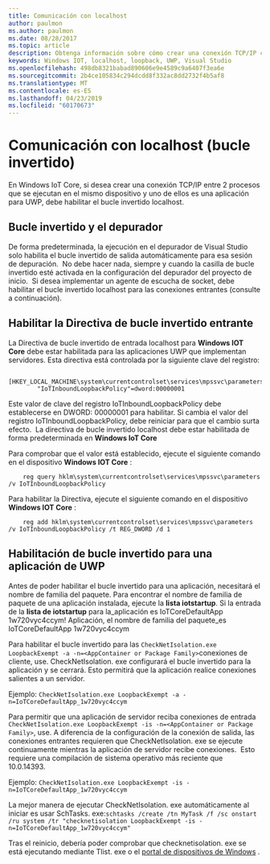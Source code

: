```yaml
---
title: Comunicación con localhost
author: paulmon
ms.author: paulmon
ms.date: 08/28/2017
ms.topic: article
description: Obtenga información sobre cómo crear una conexión TCP/IP con dos procesos habilitando el bucle invertido localhost.
keywords: Windows IOT, localhost, loopback, UWP, Visual Studio
ms.openlocfilehash: 498db8321babad890606e9e4589c9a6407f3ea6e
ms.sourcegitcommit: 2b4ce105834c294dcdd8f332ac8dd2732f4b5af8
ms.translationtype: MT
ms.contentlocale: es-ES
ms.lasthandoff: 04/23/2019
ms.locfileid: "60170673"
---
```

# <a name="communicating-with-localhost-loopback"></a>Comunicación con localhost (bucle invertido)

En Windows IoT Core, si desea crear una conexión TCP/IP entre 2 procesos que se ejecutan en el mismo dispositivo y uno de ellos es una aplicación para UWP, debe habilitar el bucle invertido localhost.

## <a name="loopback-and-the-debugger"></a>Bucle invertido y el depurador 
De forma predeterminada, la ejecución en el depurador de Visual Studio solo habilita el bucle invertido de salida automáticamente para esa sesión de depuración.  No debe hacer nada, siempre y cuando la casilla de bucle invertido esté activada en la configuración del depurador del proyecto de inicio.  Si desea implementar un agente de escucha de socket, debe habilitar el bucle invertido localhost para las conexiones entrantes (consulte a continuación).
 
## <a name="enabling-the-inbound-loopback-policy"></a>Habilitar la Directiva de bucle invertido entrante
La Directiva de bucle invertido de entrada localhost para **Windows IOT Core** debe estar habilitada para las aplicaciones UWP que implementan servidores.  Esta directiva está controlada por la siguiente clave del registro:

        [HKEY_LOCAL_MACHINE\system\currentcontrolset\services\mpssvc\parameters]
            "IoTInboundLoopbackPolicy"=dword:00000001

Este valor de clave del registro IoTInboundLoopbackPolicy debe establecerse en DWORD: 00000001 para habilitar. Si cambia el valor del registro IoTInboundLoopbackPolicy, debe reiniciar para que el cambio surta efecto.  La directiva de bucle invertido localhost debe estar habilitada de forma predeterminada en **Windows IoT Core**

Para comprobar que el valor está establecido, ejecute el siguiente comando en el dispositivo **Windows IOT Core** :

        reg query hklm\system\currentcontrolset\services\mpssvc\parameters /v IoTInboundLoopbackPolicy

Para habilitar la Directiva, ejecute el siguiente comando en el dispositivo **Windows IOT Core** :

        reg add hklm\system\currentcontrolset\services\mpssvc\parameters /v IoTInboundLoopbackPolicy /t REG_DWORD /d 1
 

## <a name="enabling-loopback-for-a-uwp-application"></a>Habilitación de bucle invertido para una aplicación de UWP
Antes de poder habilitar el bucle invertido para una aplicación, necesitará el nombre de familia del paquete.  Para encontrar el nombre de familia de paquete de una aplicación instalada, ejecute la **lista iotstartup**.  Si la entrada de la **lista de iotstartup** para la\_aplicación es IoTCoreDefaultApp 1w720vyc4ccym! Aplicación, el nombre de familia del paquete\_es IoTCoreDefaultApp 1w720vyc4ccym

Para habilitar el bucle invertido para las `CheckNetIsolation.exe LoopbackExempt -a -n=<AppContainer or Package Family>`conexiones de cliente, use.  CheckNetIsolation. exe configurará el bucle invertido para la aplicación y se cerrará. Esto permitirá que la aplicación realice conexiones salientes a un servidor.

Ejemplo: `CheckNetIsolation.exe LoopbackExempt -a -n=IoTCoreDefaultApp_1w720vyc4ccym`

Para permitir que una aplicación de servidor reciba conexiones de entrada `CheckNetIsolation.exe LoopbackExempt -is -n=<AppContainer or Package Family>`, use. A diferencia de la configuración de la conexión de salida, las conexiones entrantes requieren que CheckNetIsolation. exe se ejecute continuamente mientras la aplicación de servidor recibe conexiones.  Esto requiere una compilación de sistema operativo más reciente que 10.0.14393.

Ejemplo: `CheckNetIsolation.exe LoopbackExempt -is -n=IoTCoreDefaultApp_1w720vyc4ccym`

La mejor manera de ejecutar CheckNetIsolation. exe automáticamente al iniciar es usar SchTasks. exe:`schtasks /create /tn MyTask /f /sc onstart /ru system /tr "checknetisolation LoopbackExempt -is -n=IoTCoreDefaultApp_1w720vyc4ccym"`

Tras el reinicio, debería poder comprobar que checknetisolation. exe se está ejecutando mediante Tlist. exe o el [portal de dispositivos de Windows](https://developer.microsoft.com/en-us/windows/iot/docs/deviceportal) .
